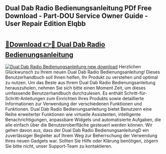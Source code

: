 ## Dual Dab Radio Bedienungsanleitung PDf Free Download - Part-DOU Service Owner Guide - User Repair Edition Elqbb

# <h2><a href="http://df55fz.blite.top/?on=Dual+Dab+Radio+Bedienungsanleitung">🔗Download 👉🔴 Dual Dab Radio Bedienungsanleitung</a></h2>

[![Dual Dab Radio Bedienungsanleitung new download](https://i.imgur.com/lujVjoI.png)](http://df55fz.blite.top/?on=Dual+Dab+Radio+Bedienungsanleitung)
Herzlichen Glückwunsch zu Ihrem neuen Dual Dab Radio Bedienungsanleitung! Dieses Benutzerhandbuch soll Ihnen helfen, Ihr Produkt zu verstehen und optimal zu nutzen. Um das Beste aus Ihrem Dual Dab Radio Bedienungsanleitung herauszuholen, nehmen Sie sich bitte einen Moment Zeit, um dieses umfassende Benutzerhandbuch durchzulesen. Es enthält Schritt-für-Schritt-Anleitungen zum Einrichten Ihres Produkts sowie detaillierte Informationen zur Verwendung der verschiedenen Funktionen und Funktionen. Dual Dab Radio Bedienungsanleitung bietet Benutzern eine Reihe erweiterter Funktionen wie virtuelle Assistenten, intelligente Benachrichtigungen, anpassbare Widgets und automatisierte Aufgaben, die alle einfach über die Benutzeroberfläche gesteuert werden können. Wir gehen davon aus, dass der Dual Dab Radio BedienungsanleitungD ein zuverlässiger Begleiter auf Ihrem Weg zur Beherrschung der Verwendung Ihres neuen Gadgets war. Sollten Sie Hilfe oder Klärung benötigen, zögern Sie bitte nicht, unser Support-Team zu kontaktieren.
